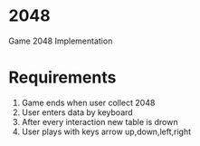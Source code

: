 # 2048
Game 2048 Implementation

# Requirements

1. Game ends when user collect 2048
2. User enters data by keyboard
3. After every interaction new table is drown
4. User plays with keys arrow up,down,left,right
